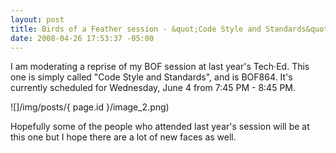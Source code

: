 ```yaml
---
layout: post
title: Birds of a Feather session - &quot;Code Style and Standards&quot;
date: 2008-04-26 17:53:37 -05:00
---
```


I am moderating a reprise of my BOF session at last year's Tech·Ed. This one is simply called "Code Style and Standards", and is BOF864. It's currently scheduled for Wednesday, June 4 from 7:45 PM - 8:45 PM.

![]/img/posts/{ page.id }/image_2.png) 

Hopefully some of the people who attended last year's session will be at this one but I hope there are a lot of new faces as well.

